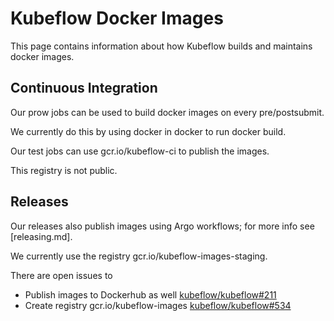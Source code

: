 # Kubeflow Docker Images

This page contains information about how Kubeflow builds and maintains
docker images.

## Continuous Integration

Our prow jobs can be used to build docker images on every pre/postsubmit.

We currently do this by using docker in docker to run docker build.

Our test jobs can use gcr.io/kubeflow-ci to publish the images.

This registry is not public.

## Releases

Our releases also publish images using Argo workflows; for more info see [releasing.md].

We currently use the registry gcr.io/kubeflow-images-staging.

There are open issues to

- Publish images to Dockerhub as well [kubeflow/kubeflow#211](https://github.com/]kubeflow/kubeflow/issues#211)
- Create registry gcr.io/kubeflow-images [kubeflow/kubeflow#534](https://github.com/kubeflow/kubeflow/issues/534)